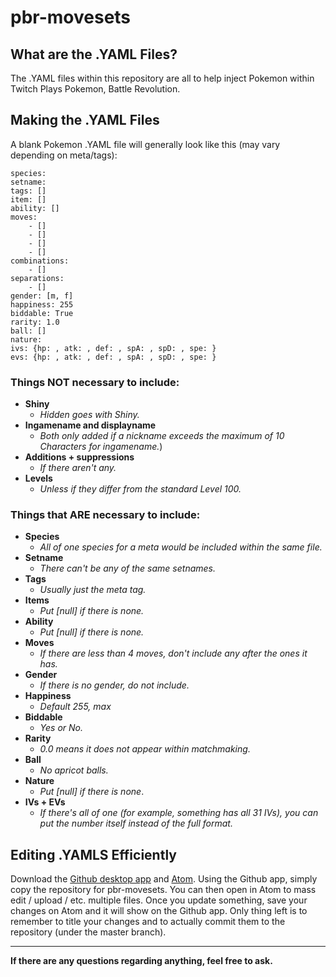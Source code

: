 # pbr-movesets

## What are the .YAML Files?
The .YAML files within this repository are all to help inject Pokemon within Twitch Plays Pokemon, Battle Revolution.
## Making the .YAML Files
A blank Pokemon .YAML file will generally look like this (may vary depending on meta/tags):
```
species:
setname:
tags: []
item: []
ability: []
moves:
    - []
    - []
    - []
    - []
combinations:
    - []
separations:
    - []
gender: [m, f]
happiness: 255
biddable: True
rarity: 1.0
ball: []
nature:
ivs: {hp: , atk: , def: , spA: , spD: , spe: }
evs: {hp: , atk: , def: , spA: , spD: , spe: }
```

### Things NOT necessary to include:
- __Shiny__ 
  - _Hidden goes with Shiny._
- __Ingamename and displayname__ 
  - _Both only added if a nickname exceeds the maximum of 10 Characters for ingamename._)
- __Additions + suppressions__ 
  - _If there aren't any._
- __Levels__ 
  - _Unless if they differ from the standard Level 100._

### Things that ARE necessary to include:
- __Species__
   - _All of one species for a meta would be included within the same file._
- __Setname__
  - _There can't be any of the same setnames._
- __Tags__
  - _Usually just the meta tag._
- __Items__
  - _Put [null] if there is none._
- __Ability__ 
  - _Put [null] if there is none._
- __Moves__
  - _If there are less than 4 moves, don't include any after the ones it has._
- __Gender__
  - _If there is no gender, do not include._
- __Happiness__
  - _Default 255, max_
- __Biddable__
  - _Yes or No._
- __Rarity__
  - _0.0 means it does not appear within matchmaking._
- __Ball__
  - _No apricot balls._
- __Nature__
  - _Put [null] if there is none_.
- __IVs + EVs__
  - _If there's all of one (for example, something has all 31 IVs), you can put the number itself instead of the full format._

## Editing .YAMLS Efficiently
Download the [Github desktop app](https://desktop.github.com/) and [Atom](https://atom.io/). Using the Github app, simply copy the repository for pbr-movesets. You can then open in Atom to mass edit / upload / etc. multiple files. Once you update something, save your changes on Atom and it will show on the Github app. Only thing left is to remember to title your changes and to actually commit them to the repository (under the master branch).

---
__If there are any questions regarding anything, feel free to ask.__
